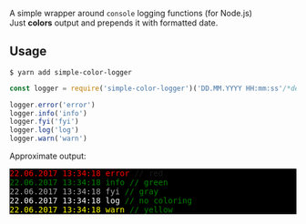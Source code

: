 A simple wrapper around `console` logging functions (for Node.js)  
Just **colors** output and prepends it with formatted date.

## Usage
`$ yarn add simple-color-logger`
```javascript
const logger = require('simple-color-logger')('DD.MM.YYYY HH:mm:ss'/*default*/)

logger.error('error')
logger.info('info')
logger.fyi('fyi')
logger.log('log')
logger.warn('warn')
```
Approximate output:
<div style="background-color:black;font-family:monospace">
<span style="color:red">22.06.2017 13:34:18 error</span> // red<br>
<span style="color:green">22.06.2017 13:34:18 info</strong> // green<br>
<span style="color:darkgray">22.06.2017 13:34:18 fyi</span> // gray<br>
<span style="color:white">22.06.2017 13:34:18 log</span> // no coloring<br>
<span style="color:yellow">22.06.2017 13:34:18 warn</span> // yellow<br>
</div>